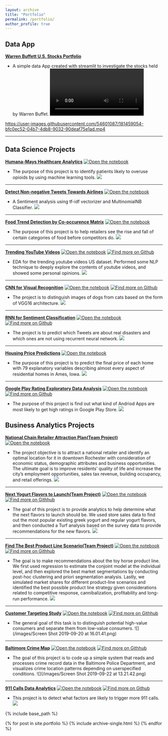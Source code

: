 ```yaml
---
layout: archive
title: "Portfolio"
permalink: /portfolio/
author_profile: true
---
```


## Data App

[**Warren Buffett U.S. Stocks Portfolio**](https://davinaliang-first-streamlit-project-buffet-9rwx9x.streamlitapp.com/)
- A simple data App created with streamlit to investigate the stocks held by Warren Buffet.
![](/files/recording.mp4)

https://user-images.githubusercontent.com/54601087/181459054-bfc0ec52-04b7-4db8-9032-90deaf75e1ad.mp4


---


## Data Science Projects

[**Humana-Mays Healthcare Analytics**](/files/Humana)
[![Open the notebook](https://img.shields.io/badge/Jupyter-OPen_the_Notebook-9cf?logo=Jupyter)](https://davinaliang.github.io/files/Humana)
- The purpose of this project is to identify patients likely to overuse opioids by using machine learning tools.
![](/images/project.png)

---
[**Detect Non-negative Tweets Towards Airlines**](/files/airline)
[![Open the notebook](https://img.shields.io/badge/Jupyter-OPen_the_Notebook-9cf?logo=Jupyter)](https://davinaliang.github.io/files/airline)
- A Sentiment analysis using tf-idf vectorizer and MultinomialNB Classifier.
![](/images/sm.png)

---
[**Food Trend Detection by Co-occurence Matrix**](/files/trend)
[![Open the notebook](https://img.shields.io/badge/Jupyter-OPen_the_Notebook-9cf?logo=Jupyter)](https://davinaliang.github.io/files/trend)
- The purpose of this project is to help retailers see the rise and fall of certain categories of food before competitors do.
![](/images/trend.jpg)

---
[**Trending YouTube Videos**](/files/ytb/ytb)
[![Open the notebook](https://img.shields.io/badge/Jupyter-OPen_the_Notebook-9cf?logo=Jupyter)](https://davinaliang.github.io/files/ytb/ytb.html)
[![Find more on Github](https://img.shields.io/badge/GitHub-GitHub-ff96b4?logo=Github)](https://github.com/DavinaLiang/DavinaLiang.github.io/blob/files/ytb/ytb.ipynb)
- EDA for the trending youtube videos US dataset. Performed some NLP technique to deeply explore the contents of youtube videos, and showed some personal opinions.
![](/images/yt.png)

---
[**CNN for Visual Recognition**](/files/cad/cat_dog)
[![Open the notebook](https://img.shields.io/badge/Jupyter-Notebook-blueviolet?logo=Jupyter)](https://davinaliang.github.io/files/cad/cat_dog)
[![Find more on Github](https://img.shields.io/badge/GitHub-GitHub-ff96b4?logo=Github)](https://github.com/DavinaLiang/DavinaLiang.github.io/blob/master/files/cad/cat_dog.ipynb)  
- The project is to distinguish images of dogs from cats based on the form of VGG16 architecture.
![](/images/cnn.png)

---
[**RNN for Sentiment Classification**](/files/disaster_tweets/disaster)
[![Open the notebook](https://img.shields.io/badge/Jupyter-Notebook-blueviolet?logo=Jupyter)](https://davinaliang.github.io/files/disaster_tweets/disaster)
[![Find more on Github](https://img.shields.io/badge/GitHub-GitHub-ff96b4?logo=Github)](https://github.com/DavinaLiang/DavinaLiang.github.io/blob/files/disaster_tweets/disaster.ipynb)  
- The project is to predict which Tweets are about real disasters and which ones are not using recurrent neural network.
![](/images/disaster2.png)

---
[**Housing Price Predictions**](/files/housing)
[![Open the notebook](https://img.shields.io/badge/Jupyter-OPen_the_Notebook-9cf?logo=Jupyter)](https://davinaliang.github.io/files/housing)
- The purpose of this project is to predict the final price of each home with 79 explanatory variables describing almost every aspect of residential homes in Ames, Iowa.
![](/images/house.jpg)

---
[**Google Play Rating Exploratory Data Analysis**](/files/google/Notebook)
[![Open the notebook](https://img.shields.io/badge/Jupyter-OPen_the_Notebook-9cf?logo=Jupyter)](https://davinaliang.github.io/files/google/Notebook)
[![Find more on Github](https://img.shields.io/badge/GitHub-GitHub-ff96b4?logo=Github)](https://github.com/DavinaLiang/DavinaLiang.github.io/blob/files/google/Notebook.ipynb)  
- The purpose of this project is find out what kind of Andriod Apps are most likely to get high ratings in Google Play Store.
![](/images/google.png)


## Business Analytics Projects

[**National Chain Retailer Attraction Plan(Team Project)**](/files/cofr/cr)
[![Open the notebook](https://img.shields.io/badge/Jupyter-Notebook-blueviolet?logo=Jupyter)](https://davinaliang.github.io/files/cofr/cr)
- The project objective is to attract a national retailer and identify an optimal location for it in downtown Rochester with consideration of economic status, demographic attributes and business opportunities. The ultimate goal is to improve residents’ quality of life and increase the city’s employment opportunities, sales tax revenue, building occupancy, and retail offerings.
![](/images/cofr.png)

---
[**Next Yogurt Flavors to Launch(Team Project)**](/files/Design/Project2-Full.pdf)
[![Open the notebook](https://img.shields.io/badge/Jupyter-Notebook-blueviolet?logo=Jupyter)](https://davinaliang.github.io/files/Design/Project2-Full.pdf)
[![Find more on Githhub](https://img.shields.io/badge/GitHub-GitHub-ff96b4?logo=Github)](https://github.com/DavinaLiang/DavinaLiang.github.io/blob/master/files/Design/Project2-Full.Rmd)
- The goal of this project is to provide analytics to help determine what the next flavors to launch should be. We used store sales data to find out the most popular existing greek yogurt and regular yogurt flavors, and then conducted a Turf analysis based on the survey data to provide recommendations for the new flavors.
![](/images/yogurt.png)

---
[**Find The Best Product Line Scenario(Team Project)**](/files/Design/Group22-Assignment3.pdf)
[![Open the notebook](https://img.shields.io/badge/Jupyter-Notebook-blueviolet?logo=Jupyter)](https://davinaliang.github.io/files/Design/Group22-Assignment3.pdf)
[![Find more on Githhub](https://img.shields.io/badge/GitHub-GitHub-ff96b4?logo=Github)](https://github.com/DavinaLiang/DavinaLiang.github.io/blob/master/files/Design/Group22-Assignment3.Rmd)
- The goal is to make recommendations about the toy horse product line. We first used regression to estimate the conjoint model at the individual level, and then explored the best market segmentations by conducting post-hoc clustering and priori segmentation analysis. Lastly, we simulated market shares for different product-line scenarios and identified the best possible product line strategy given considerations related to competitive response, cannibalization, profitability and long-run performance.
![](/images/horse.jpg)

---
[**Customer Targeting Study**](/files/customer/Customer_Targeting2)
[![Open the notebook](https://img.shields.io/badge/Jupyter-Notebook-blueviolet?logo=Jupyter)](https://davinaliang.github.io/files/customer/Customer_Targeting2)
[![Find more on Githhub](https://img.shields.io/badge/GitHub-GitHub-ff96b4?logo=Github)](https://github.com/DavinaLiang/DavinaLiang.github.io/blob/master/files/customer/Customer_Targeting.Rmd)
- The general goal of this task is to distinguish potential high-value consumers and separate them from low-value consumers.
![](/images/Screen Shot 2019-09-20 at 16.01.41.png)

---
[**Baltimore Crime Map**](/files/crime/Crime)
[![Open the notebook](https://img.shields.io/badge/Jupyter-Notebook-blueviolet?logo=Jupyter)](https://davinaliang.github.io/files/crime/Crime)
[![Find more on Githhub](https://img.shields.io/badge/GitHub-GitHub-ff96b4?logo=Github)](https://github.com/DavinaLiang/DavinaLiang.github.io/blob/master/files/crime/Crime_Codes.Rmd)
- The goal of this project is to code up a simple system that reads and processes crime record data in the Baltimore Police Department, and visualizes crime location patterns depending on userspecified conditions.
![](/images/Screen Shot 2019-09-22 at 13.21.42.png)

---
[**911 Calls Data Analytics**](/files/911/911_Calls)
[![Open the notebook](https://img.shields.io/badge/Jupyter-Notebook-blueviolet?logo=Jupyter)](https://davinaliang.github.io/files/911/911_Calls)
[![Find more on Github](https://img.shields.io/badge/GitHub-GitHub-ff96b4?logo=Github)](https://github.com/DavinaLiang/DavinaLiang.github.io/blob/master/files/911/911_Calls_Codes.ipynb)  
- This project is to detect what factors are likely to trigger more 911 calls.
![](/images/911.png)



{% include base_path %}

{% for post in site.portfolio %}
  {% include archive-single.html %}
{% endfor %}

